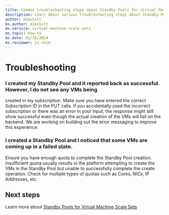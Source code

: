 ```yaml
---
title: Common troubleshooting steps about Standby Pools for Virtual Machine Scale Sets
description: Learn about various troubleshooting steps about Standby Pools on Virtual Machine Scale Sets
author: mimckitt
ms.author: mimckitt
ms.service: virtual-machine-scale-sets
ms.topic: how-to
ms.date: 01/16/2024
ms.reviewer: ju-shim
---
```


# Troubleshooting

### I created my Standby Pool and it reported back as successful. However, I do not see any VMs being 
created in my subscription. 
Make sure you have entered the correct Subscription ID in the PUT calls. If you accidentally used the 
incorrect subscription or there was an error in your input, the response might still show successful even 
though the actual creation of the VMs will fail on the backend. We are working on building out the error 
messaging to improve this experience. 

### I created a Standby Pool and I noticed that some VMs are coming up in a failed state. 
Ensure you have enough quota to complete the Standby Pool creation. Insufficient quota usually results 
in the platform attempting to create the VMs in the Standby Pool but unable to successfully complete 
the create operation. Check for multiple types of quotas such as Cores, NICs, IP Addresses, etc.

## Next steps

Learn more about [Standby Pools for Virtual Machine Scale Sets](standby-pools-overview.md)
